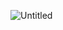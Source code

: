 ![Untitled](https://s3-us-west-2.amazonaws.com/secure.notion-static.com/7775654f-74b4-4326-bd67-54b419bfbc3a/Untitled.png)
